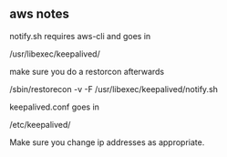 ## aws notes


notify.sh requires aws-cli and goes in

/usr/libexec/keepalived/

make sure you do a restorcon afterwards

/sbin/restorecon -v -F /usr/libexec/keepalived/notify.sh


keepalived.conf goes in

/etc/keepalived/

Make sure you change ip addresses as appropriate.
